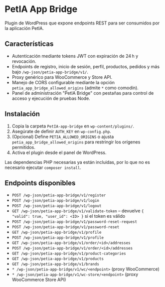 # PetIA App Bridge

Plugin de WordPress que expone endpoints REST para ser consumidos por la aplicación PetIA.

## Características
- Autenticación mediante tokens JWT con expiración de 24 h y revocación.
- Endpoints de registro, inicio de sesión, perfil, productos, pedidos y más bajo `/wp-json/petia-app-bridge/v1/`.
- Proxy genérico para WooCommerce y Store API.
- Manejo de CORS configurable mediante la opción `petia_app_bridge_allowed_origins` (admite `*` como comodín).
- Panel de administración "PetIA Bridge" con pestañas para control de acceso y ejecución de pruebas Node.

## Instalación
1. Copia la carpeta `PetIA-app-bridge` en `wp-content/plugins/`.
2. Asegúrate de definir `AUTH_KEY` en `wp-config.php`.
3. (Opcional) Define `PETIA_ALLOWED_ORIGINS` o ajusta `petia_app_bridge_allowed_origins` para restringir los orígenes permitidos.
4. Activa el plugin desde el panel de WordPress.

Las dependencias PHP necesarias ya están incluidas, por lo que no es necesario ejecutar `composer install`.

## Endpoints disponibles

- `POST /wp-json/petia-app-bridge/v1/register`
- `POST /wp-json/petia-app-bridge/v1/login`
- `POST /wp-json/petia-app-bridge/v1/logout`
- `GET /wp-json/petia-app-bridge/v1/validate-token` – devuelve `{ "valid": true, "user_id": <ID> }` si el token es válido
- `POST /wp-json/petia-app-bridge/v1/password-reset-request`
- `POST /wp-json/petia-app-bridge/v1/password-reset`
- `GET /wp-json/petia-app-bridge/v1/profile`
- `POST /wp-json/petia-app-bridge/v1/profile`
- `GET /wp-json/petia-app-bridge/v1/order/<id>/addresses`
- `POST /wp-json/petia-app-bridge/v1/order/<id>/addresses`
- `GET /wp-json/petia-app-bridge/v1/product-categories`
- `GET /wp-json/petia-app-bridge/v1/products`
- `GET /wp-json/petia-app-bridge/v1/brands`
- `* /wp-json/petia-app-bridge/v1/wc/<endpoint>` (proxy WooCommerce)
- `* /wp-json/petia-app-bridge/v1/wc-store/<endpoint>` (proxy WooCommerce Store API)

